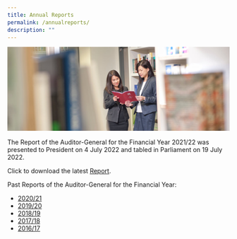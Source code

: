 ```yaml
---
title: Annual Reports
permalink: /annualreports/
description: ""
---
```

![](/images/officers-reading-ar.jpg)

The Report of the Auditor-General for the Financial Year 2021/22 was presented to President on 4 July 2022 and tabled in Parliament on 19 July 2022.

Click to download the latest [Report](/files/ARs/AR_FY2021-22.pdf).

Past Reports of the Auditor-General for the Financial Year: 
* [2020/21](/files/ARs/AR_FY2020-21.pdf)
* [2019/20](/files/ARs/AR_FY2019-20.pdf)
* [2018/19](/files/ARs/AR_FY2018-19.pdf)
* [2017/18](/files/ARs/AR_FY2017-18.pdf)
* [2016/17](/files/ARs/AR_FY2016-17.pdf)

